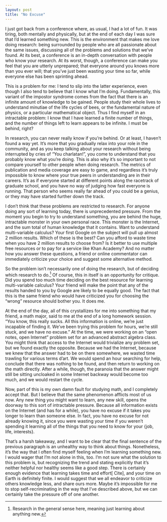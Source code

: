 ```yaml
---
layout: post
title: "No Excuse"
---
```

I just got back from a conference where, as usual, I had a lot of fun. It was tiring, both mentally and physically, but at the end of each day I was sure that I’d learned something new. This is the environment that makes me love doing research: being surrounded by people who are all passionate about the same issues, discussing all of the problems and solutions that we’ve found. At its best, a conference is an in-depth conversation with people who know your research. At its worst, though, a conference can make you feel that you are utterly unprepared; that everyone around you knows more than you ever will; that you’ve just been wasting your time so far, while everyone else has been sprinting ahead.

This is a problem for me: I tend to slip into the latter experience, even though I also tend to believe that I know what I’m doing. Fundamentally, this variant of the impostor syndrome comes from the fact that there is an infinite amount of knowledge to be gained. People study their whole lives to understand minutiae of the life cycles of bees, or the fundamental nature of physics, or a particular mathematical object. Thus I find myself in an intractable problem: I know that I have learned a finite number of things, and the number of things left to learn appears to be infinite. I must be behind, right?

In research, you can never really know if you’re behind. Or at least, I haven’t found a way yet. It’s more that you gradually relax into your role in the community, and as you keep talking about your research without being interrupted by cries of “You charlatan!”, you come to understand that you probably know what you’re doing. This is also why it’s so important to not compare yourself to other people when doing research. The metrics of publication and media coverage are easy to game, and regardless it’s truly impossible to know where your true peers in understanding are in their careers. It’s as if everyone started at different points along the racetrack of graduate school, and you have no way of judging how fast everyone is running. That person who seems really far ahead of you could be a genius, or they may have started further down the track. 

I don’t think that these problems are restricted to research. For anyone doing any sort of learning today, there is unprecedented pressure. From the moment you begin to try to understand something, you are behind the huge, intractable monster in your own personal race. This monster is the Internet, and the sum total of human knowledge that it contains. Want to understand multi-variable calculus? Your first Google on the subject will pull up almost 2 million results. Which of these is the best? Can you afford to waste time when you have 2 million results to choose from? Is it better to use multiple free resources or to pay for a service like Khan Academy? And no matter how you answer these questions, a friend or online commentator can immediately criticize your choice and suggest some alternative method.

So the problem isn’t necessarily one of doing the research, but of deciding which research to do.[^1] Of course, this in itself is an opportunity for critique. Did you spend too much time deciding on the best resource for learning multi-variable calculus? Your friend will make the point that any of the results handed to you by Google are likely to be equally good. The fact that this is the same friend who would have criticized you for choosing the “wrong” resource should bother you. It does me. 

At the end of the day, all of this crystallizes for me into something that my friend, a math major, said to me at the end of a long homework session. “You know, this really sucks. All this information is online, we’re just incapable of finding it. We’ve been trying this problem for hours, we’re still stuck, and we have no excuse.” At the time, we were working on an “open notes, open Internet” problem set for an advanced abstract algebra class. You might think that access to the Internet would trivialize any problem set, but we found exactly the opposite. Because we had the Internet, because we knew that the answer had to be on there somewhere, we wasted time trawling for various terms d’art. We would spend an hour searching for help, conclude that there was nothing to be found, and then return to working on the math directly. After a while, though, the paranoia that the answer might still be sitting uncloaked in some Internet backway would become too much, and we would restart the cycle. 

Now, part of this is my own damn fault for studying math, and I completely accept that. But I believe that the same phenomenon afflicts most of us now. Any new thing you might want to learn, any new skill, opens the doorway to this sort of intractable pressure. Because all information exists on the Internet (and has for a while), you have no excuse if it takes you longer to learn than someone else. In fact, you have no excuse for not already knowing it, since you were wasting your time if you weren’t spending it learning all of the things that you need to know for your {job, life, interests}.

That’s a harsh takeaway, and I want to be clear that the final sentence of the previous paragraph is an unhealthy way to think about things. Nonetheless, it’s the way that I often find myself feeling when I’m learning something new. I would wager that I’m not alone in this, too. I’m not sure what the solution to this problem is, but recognizing the trend and stating explicitly that it’s neither helpful nor healthy seems like a good step. There is certainly enough evidence that learning takes time and effort[ Cite], and your time on Earth is definitely finite. I would suggest that we all endeavor to criticize others knowledge less, and share ours more. Maybe it’s impossible for me to stop self-recriminating in the way that I’ve described above, but we can certainly take the pressure off of one another. 

[^1]: Research in the general sense here, meaning just learning about anything new.
